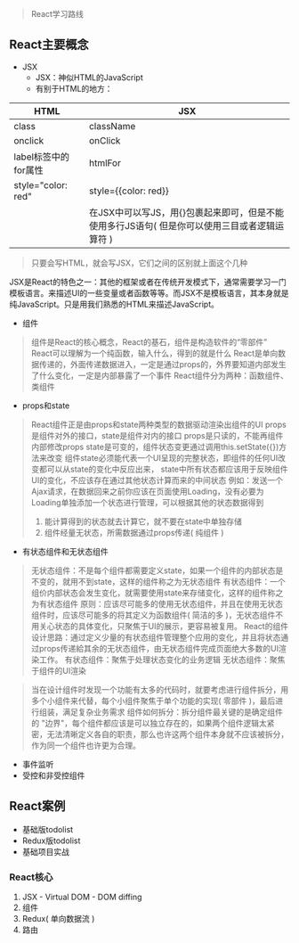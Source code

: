 > React学习路线
## React主要概念
- JSX
  - JSX：神似HTML的JavaScript
  - 有别于HTML的地方：
  
| HTML | JSX |
| --- | --- |
| class | className |
| onclick | onClick |
| label标签中的for属性 | htmlFor |
| style="color: red" | style={{color: red}} |
|  | 在JSX中可以写JS，用{}包裹起来即可，但是不能使用多行JS语句( 但是你可以使用三目或者逻辑运算符 ) |

> 只要会写HTML，就会写JSX，它们之间的区别就上面这个几种

  JSX是React的特色之一：其他的框架或者在传统开发模式下，通常需要学习一门模板语言。来描述UI的一些变量或者函数等等。而JSX不是模板语言，其本身就是纯JavaScript。只是用我们熟悉的HTML来描述JavaScript。

  
- 组件

> 组件是React的核心概念，React的基石，组件是构造软件的“零部件”
> React可以理解为一个纯函数，输入什么，得到的就是什么
> React是单向数据传递的，外面传递数据进入，一定是通过props的，外界要知道内部发生了什么变化，一定是内部暴露了一个事件
> React组件分为两种：函数组件、类组件

- props和state
> React组件正是由props和state两种类型的数据驱动渲染出组件的UI
> props是组件对外的接口，state是组件对内的接口
> props是只读的，不能再组件内部修改props
> state是可变的，组件状态变更通过调用this.setState({})方法来改变
> 组件state必须能代表一个UI呈现的完整状态，即组件的任何UI改变都可以从state的变化中反应出来，
> state中所有状态都应该用于反映组件UI的变化，不应该存在通过其他状态计算而来的中间状态
> 例如：发送一个Ajax请求，在数据回来之前你应该在页面使用Loading，没有必要为Loading单独添加一个状态进行管理，可以根据其他的状态数据得到
> 1. 能计算得到的状态就去计算它，就不要在state中单独存储
> 2. 组件经量无状态，所需数据通过props传递( 纯组件 )
>   
> 
- 有状态组件和无状态组件
> 无状态组件：不是每个组件都需要定义state，如果一个组件的内部状态是不变的，就用不到state，这样的组件称之为无状态组件
> 有状态组件：一个组价内部状态会发生变化，就需要使用state来存储变化，这样的组件称之为有状态组件
> 原则：应该尽可能多的使用无状态组件，并且在使用无状态组件时，应该尽可能多的将其定义为函数组件( 简洁的多 )，无状态组件不用关心状态的具体变化，只聚焦于UI的展示，更容易被复用。
> React的组件设计思路：通过定义少量的有状态组件管理整个应用的变化，并且将状态通过props传递給其余的无状态组件，由无状态组件完成页面绝大多数的UI渲染工作。
> 有状态组件：聚焦于处理状态变化的业务逻辑
> 无状态组件：聚焦于组件的UI渲染

> 当在设计组件时发现一个功能有太多的代码时，就要考虑进行组件拆分，用多个小组件来代替，每个小组件聚焦于单个功能的实现( 零部件 )，最后进行组装，满足复杂业务需求
> 组件如何拆分：拆分组件最关键的是确定组件的 "边界"，每个组件都应该是可以独立存在的，如果两个组件逻辑太紧密，无法清晰定义各自的职责，那么也许这两个组件本身就不应该被拆分，作为同一个组件也许更为合理。

- 事件监听
- 受控和非受控组件

## React案例
- 基础版todolist
- Redux版todolist
- 基础项目实战

### React核心
1. JSX - Virtual DOM - DOM diffing
2. 组件
3. Redux( 单向数据流 )
4. 路由

